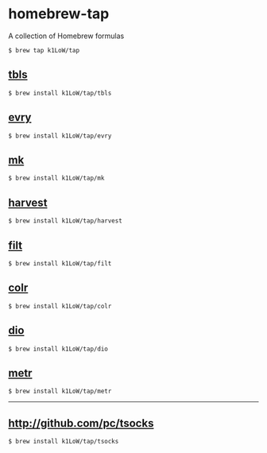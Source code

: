 # homebrew-tap

A collection of Homebrew formulas

```console
$ brew tap k1LoW/tap
```

## [tbls](https://github.com/k1LoW/tbls)

```console
$ brew install k1LoW/tap/tbls
```

## [evry](https://github.com/k1LoW/evry)

```console
$ brew install k1LoW/tap/evry
```

## [mk](https://github.com/k1LoW/mk)

```console
$ brew install k1LoW/tap/mk
```

## [harvest](https://github.com/k1LoW/harvest)

```console
$ brew install k1LoW/tap/harvest
```

## [filt](https://github.com/k1LoW/filt)

```console
$ brew install k1LoW/tap/filt
```

## [colr](https://github.com/k1LoW/colr)

```console
$ brew install k1LoW/tap/colr
```

## [dio](https://github.com/k1LoW/dio)

```console
$ brew install k1LoW/tap/dio
```

## [metr](https://github.com/k1LoW/metr)

```console
$ brew install k1LoW/tap/metr
```

---

## http://github.com/pc/tsocks

```console
$ brew install k1LoW/tap/tsocks
```

